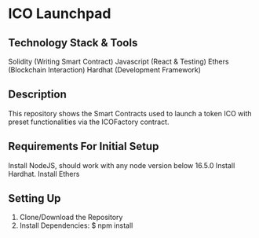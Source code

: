 # ICO Launchpad

## Technology Stack & Tools
  Solidity (Writing Smart Contract)
  Javascript (React & Testing)
  Ethers (Blockchain Interaction)
  Hardhat (Development Framework)

## Description
  This repository shows the Smart Contracts used to launch a token ICO with preset functionalities via the ICOFactory contract.

## Requirements For Initial Setup
  Install NodeJS, should work with any node version below 16.5.0
  Install Hardhat.
  Install Ethers
  
## Setting Up
  1. Clone/Download the Repository
  2. Install Dependencies:
  $ npm install
